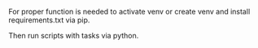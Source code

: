For proper function is needed to activate venv or create venv and install requirements.txt via pip.

Then run scripts with tasks via python.